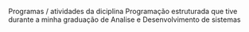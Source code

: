 Programas / atividades da diciplina Programação estruturada que tive durante a minha graduação de Analise e Desenvolvimento de sistemas
